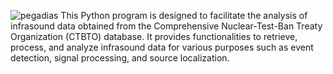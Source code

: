 ![pegadias](https://github.com/arthursmacedo/pegadias/assets/74022263/aa6cf64f-c344-4a44-befc-d5b2f4503895)
This Python program is designed to facilitate the analysis of infrasound data obtained from the Comprehensive Nuclear-Test-Ban Treaty Organization (CTBTO) database. It provides functionalities to retrieve, process, and analyze infrasound data for various purposes such as event detection, signal processing, and source localization.

